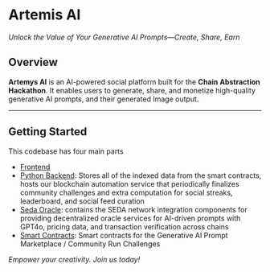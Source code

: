 # Artemis AI

*Unlock the Value of Your Generative AI Prompts—Create, Share, Earn*

## Overview

**Artemys AI** is an AI-powered social platform built for the **Chain Abstraction Hackathon**. It enables users to generate, share, and monetize high-quality generative AI prompts, and their generated Image output.

---

## Getting Started
 This codebase has four main parts
  - [Frontend](https://github.com/Artemis-Multichain/frontend)
  - [Python Backend](https://github.com/Artemis-Multichain/backend): Stores all of the indexed data from the smart contracts, hosts our blockchain automation service that periodically finalizes community challenges and extra computation for social streaks, leaderboard, and social feed curation
  - [Seda Oracle](https://github.com/Artemis-Multichain/seda-oracle): contains the SEDA network integration components for providing decentralized oracle services for AI-driven prompts with GPT4o, pricing data, and transaction verification across chains
  - [Smart Contracts](https://github.com/Artemis-Multichain/evm-contracts): Smart contracts for the Generative AI Prompt Marketplace / Community Run Challenges

*Empower your creativity. Join us today!*
